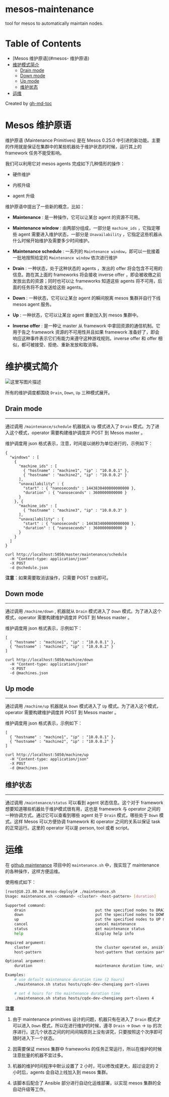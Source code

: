 # mesos-maintenance
tool for mesos to automatically maintain nodes.

Table of Contents
=================

  * [Mesos 维护原语](#mesos- 维护原语)
  * [维护模式简介](#维护模式简介)
    * [Drain mode](#drain-mode)
    * [Down mode](#down-mode)
    * [Up mode](#up-mode)
    * [维护状态](#维护状态)
  * [运维](#运维)

Created by [gh-md-toc](https://github.com/ekalinin/github-markdown-toc)

# Mesos 维护原语

维护原语 (Maintenance Primitives) 是在 Mesos 0.25.0 中引进的新功能。主要的作用就是保证在集群中的某些机器处于维护状态的时候，运行其上的 framework 任务不能受影响。

我们可以利用它对 mesos agents 完成如下几种情形的操作：

 - 硬件维护

 - 内核升级

 - agent 升级

维护原语中提出了一些新的概念，比如：

- **Maintenance** : 是一种操作，它可以让某台 agent 的资源不可用。

- **Maintenance window** : 由两部分组成，一部分是 `machine_ids` ，它指定哪些 agent 需要进入维护状态，一部分是 `Unavailability` ，它指定这些机器从什么时候开始维护及需要多少时间维护。

- **Maintenance schedule** : 一系列的 `Maintenance window`，即可以一批接着一批地按照给定的 `Maintenance window` 依次进行维护

- **Drain** : 一种状态，处于这种状态的 agents ，发出的 offer 将会包含不可用的信息。跑在其上面的 frameworks 将会接收 inverse offer ，即会被收缴之前发放出去的资源；同时也可以让 frameworks 知道这些 agents 将不可用，后面的任务将不会发送给这些 agents。

- **Down** : 一种状态，它可以让某台 agent 的瞬间脱离 mesos 集群并自行下线 mesos agent 服务。

- **Up** : 一种状态，它可以让某台 agent 重新加入到 mesos 集群中。

- **Inverse offer** : 是一种让 master 从 framework 中拿回资源的通信机制。它用于告之 framework 资源的不可用性并且如果 framework 准备好了，即会 响应这种事件表示它们有能力来遵守这种游戏规则。inverse offer 和 offer 相似，都可被接受、拒绝、重新发放和取消等。

# 维护模式简介
![这里写图片描述](http://img.blog.csdn.net/20160406234943612)

所有的维护调度都围绕 `Drain`, `Down`, `Up` 三种模式展开。

## Drain mode
---

通过调用 `/maintenance/schedule` 机器就从 `Up` 模式进入了 `Drain` 模式。为了进入这个模式，operator 需要构建维护调度并 POST 到 Mesos master 。

维护调度用 json 格式表示，注意，时间是以纳秒为单位进行的，示例如下：

```
{
  "windows" : [
    {
      "machine_ids" : [
        { "hostname" : "machine1", "ip" : "10.0.0.1" },
        { "hostname" : "machine2", "ip" : "10.0.0.2" }
      ],
      "unavailability" : {
        "start" : { "nanoseconds" : 1443830400000000000 },
        "duration" : { "nanoseconds" : 3600000000000 }
      }
    }, {
      "machine_ids" : [
        { "hostname" : "machine3", "ip" : "10.0.0.3" }
      ],
      "unavailability" : {
        "start" : { "nanoseconds" : 1443834000000000000 },
        "duration" : { "nanoseconds" : 3600000000000 }
      }
    }
  ]
}
```

```
curl http://localhost:5050/master/maintenance/schedule
  -H "Content-type: application/json"
  -X POST
  -d @schedule.json
```

**注意**：如果需要取消该操作，只需要 POST `空值`即可。

## Down mode
---

通过调用 `/machine/down` , 机器就从 `Drain` 模式进入了 `Down` 模式。为了进入这个模式，operator 需要构建维护调度并 POST 到 Mesos master 。

维护调度用 json 格式表示，示例如下：

```
[
  { "hostname" : "machine1", "ip" : "10.0.0.1" },
  { "hostname" : "machine2", "ip" : "10.0.0.2" }
]
```

```
curl http://localhost:5050/machine/down
  -H "Content-type: application/json"
  -X POST
  -d @machines.json
```

## Up mode
---

通过调用 `/machine/up` 机器就从 `Down` 模式进入了 `Up` 模式。为了进入这个模式，operator 需要构建维护调度并 POST 到 Mesos master 。

维护调度用 json 格式表示，示例如下：

```
[
  { "hostname" : "machine1", "ip" : "10.0.0.1" },
  { "hostname" : "machine2", "ip" : "10.0.0.2" }
]
```

```
curl http://localhost:5050/machine/up
  -H "Content-type: application/json"
  -X POST
  -d @machines.json
```

## 维护状态
---

通过调用 `/maintenance/status` 可以看到 agent 状态信息。这个对于 framework 想要知道哪些机器处于维护模式很有用，这也是 framework 与 operator 之间的一种协调方式。通过它可以查看到哪些 agent 处于 `Drain` 模式，哪些处于 `Down` 模式。这样 Mesos 可以方便协调 framework 和 operator 之间的关系以保证 task 的正常运行。这里的 operator 可以是 person,  tool 或者 script。

# 运维

在 [github maintenance](https://github.com/chenqiangzhishen/Shell/blob/master/mesos-maintenance/maintenance.sh) 项目中的 `maintenance.sh` 中，我实现了 maintenance 的各种操作，这样方便运维。

使用格式如下：

```bash
[root@10.23.80.34 mesos-deploy]# ./maintenance.sh
Usage: maintenance.sh <command> <cluster> <host-pattern> [duration]

Supported command:
    drain                               put the specified nodes to DRAIN mode
    down                                put the specified nodes to DOWN mode
    up                                  put the specified nodes to UP mode
    cancel                              cancel maintenance
    status                              get maintenance status
    help                                display help info

Required argument:
    cluster                             the cluster operated on, ansible inventory file
    host-pattern                        host-pattern that contains part slaves in the cluster

Optional argument:
    duration                            maintenance duration time, unit is hour, default is 2 hours

Examples:
    # use default maintenance duration time (2 hours)
    ./maintenance.sh status hosts/cqdx-dev-chenqiang part-slaves

    # set 4 hours for the maintenance duration time
    ./maintenance.sh status hosts/cqdx-dev-chenqiang part-slaves 4
```

**注意**

1. 由于 maintenance primitives 设计的问题，机器只有在进入了 `Drain` 模式才可以进入 `Down` 模式，所以在进行维护的时候，遵寻 `Drain` -> `Down` -> `Up` 的次序进行。这几个状态之间的时间间隔原则上没有讲究，只要按照这个次序即可随时进入下一个状态。

2. 因需要保证 mesos 集群中 frameworks 的任务正常运行，所以在维护的时候注意批量的机器不宜过多。

3. 机器的维护时间程序中默认设置了 2 小时，可以修改成更大，超过设定的 2 小时后，agents 会自动上线加入到 mesos 集群。

4. 该脚本后配合了 Ansible 部分进行自动化运维部署，以实现 mesos 集群的全自动升级等工作。

